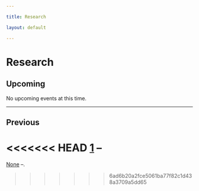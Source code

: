 ```yaml
---

title: Research

layout: default

---
```



# Research





## Upcoming



No upcoming events at this time.

- - -




## Previous


<<<<<<< HEAD
[1](https://events.bizzabo.com/pss3) – 
=======
[None](https://willpan.xyz) –.
>>>>>>> 6ad6b20a2fce5061ba77f82c1d438a3709a5dd65

